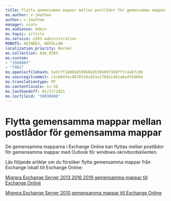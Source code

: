 ```yaml
---
title: Flytta gemensamma mappar mellan postlådor för gemensamma mappar
ms.author: v-jmathew
author: v-jmathew
manager: scotv
ms.audience: Admin
ms.topic: article
ms.service: o365-administration
ROBOTS: NOINDEX, NOFOLLOW
localization_priority: Normal
ms.collection: Adm_O365
ms.custom:
- "3500007"
- "7983"
ms.openlocfilehash: 5edcff180bb8599b882630b09f3bbff7c4a07c06
ms.sourcegitcommit: c1c6047ec467853dc823a17b02c461a6a476406d
ms.translationtype: MT
ms.contentlocale: sv-SE
ms.lasthandoff: 01/27/2021
ms.locfileid: "50036086"
---
```

# <a name="move-public-folders-between-public-folder-mailboxes"></a>Flytta gemensamma mappar mellan postlådor för gemensamma mappar

De gemensamma mapparna i Exchange Online kan flyttas mellan postlådor för gemensamma mappar med Outlook för windows-skrivbordsklienten.

Läs följande artiklar om du försöker flytta gemensamma mappar från Exchange lokalt till Exchange Online:

[Migrera Exchange Server 2013 2016 2019 gemensamma mappar till Exchange Online](https://aka.ms/ModernPFToEXO)

[Migrera Exchange Server 2010 gemensamma mappar till Exchange Online](https://aka.ms/LegacyPFToEXO)
